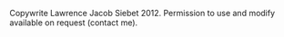 Copywrite Lawrence Jacob Siebet 2012.  Permission to use and modify available on request (contact me).